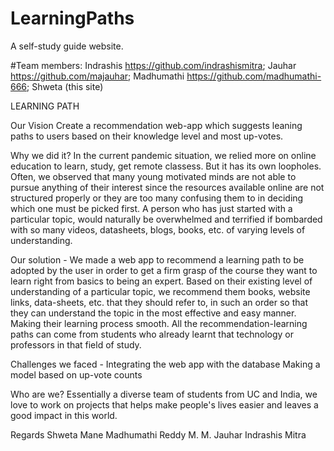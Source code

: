 # LearningPaths
A self-study guide website.


#Team members:
Indrashis https://github.com/indrashismitra;
Jauhar https://github.com/majauhar;
Madhumathi https://github.com/madhumathi-666;
Shweta (this site)

LEARNING PATH

Our Vision
Create a recommendation web-app which suggests leaning paths to users based on their knowledge level and most up-votes.

Why we did it?
In the current pandemic situation, we relied more on online education to learn, study, get remote classess. But it has its own loopholes. Often, we observed that many young motivated minds are not able to pursue anything of their interest since the resources available online are not structured properly or they are too many confusing them to in deciding which one must be picked first.
A person who has just started with a particular topic, would naturally be overwhelmed and terrified if bombarded with so many videos, datasheets, blogs, books, etc. of varying levels of understanding.

Our solution - 
We made a web app to recommend a learning path to be adopted by the user in order to get a firm grasp of the course they want to learn right from basics to being an expert.
Based on their existing level of understanding of a particular topic, we recommend them books, website links, data-sheets, etc. that they should refer to, in such an order so that they can understand the topic in the most effective and easy manner. Making their learning process smooth. All the recommendation-learning paths can come from students who already learnt that technology or professors in that field of study. 

Challenges we faced - 
Integrating the web app with the database
Making a model based on up-vote counts

Who are we?
Essentially a diverse team of students from UC and India, we love to work on projects that helps make people's lives easier and leaves a good impact in this world.

Regards 
Shweta Mane 
Madhumathi Reddy M. 
M.	Jauhar 
Indrashis Mitra

